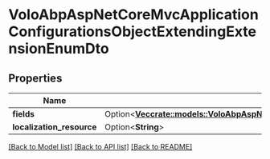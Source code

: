 # VoloAbpAspNetCoreMvcApplicationConfigurationsObjectExtendingExtensionEnumDto

## Properties

Name | Type | Description | Notes
------------ | ------------- | ------------- | -------------
**fields** | Option<[**Vec<crate::models::VoloAbpAspNetCoreMvcApplicationConfigurationsObjectExtendingExtensionEnumFieldDto>**](Volo.Abp.AspNetCore.Mvc.ApplicationConfigurations.ObjectExtending.ExtensionEnumFieldDto.md)> |  | [optional]
**localization_resource** | Option<**String**> |  | [optional]

[[Back to Model list]](../README.md#documentation-for-models) [[Back to API list]](../README.md#documentation-for-api-endpoints) [[Back to README]](../README.md)


